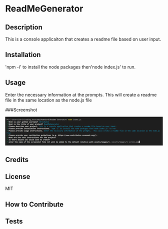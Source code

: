 
    
# ReadMeGenerator
    
## Description
    
This is a console applicaiton that creates a readme file based on user input.

## Installation
    
'npm -i' to install the node packages then'node index.js' to run. 
    
## Usage
    
Enter the necessary information at the prompts.  This will create a readme file in the same location as the node.js file
    
###Screenshot
        
![alt screen.png](assets/images/screen.png)
    
## Credits


    
## License
    
MIT
    
    
## How to Contribute
    


## Tests
    

    
